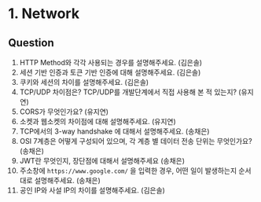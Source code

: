# 1. Network

## Question
1. HTTP Method와 각각 사용되는 경우를 설명해주세요. (김은솔)
2. 세션 기반 인증과 토큰 기반 인증에 대해 설명해주세요. (김은솔)
3. 쿠키와 세션의 차이를 설명해주세요. (김은솔)
4. TCP/UDP 차이점은? TCP/UDP를 개발단계에서 직접 사용해 본 적 있는지? (유지연)
5. CORS가 무엇인가요? (유지연)
6. 소켓과 웹소켓의 차이점에 대해 설명해주세요. (유지연)
7. TCP에서의 3-way handshake 에 대해서 설명해주세요. (송채은)
8. OSI 7계층은 어떻게 구성되어 있으며, 각 계층 별 데이터 전송 단위는 무엇인가요? (송채은)
9. JWT란 무엇인지, 장단점에 대해서 설명해주세요 (송채은)
10. 주소창에 `https://www.google.com/` 을 입력한 경우, 어떤 일이 발생하는지 순서대로 설명해주세요. (송채은)
11. 공인 IP와 사설 IP의 차이를 설명해주세요. (김은솔)
